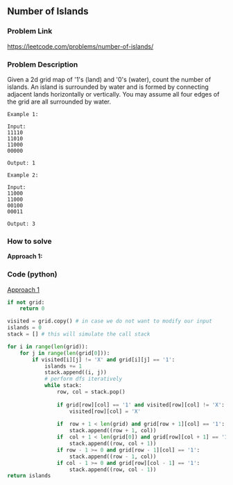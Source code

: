 ## Number of Islands

### Problem Link

https://leetcode.com/problems/number-of-islands/

### Problem Description 

Given a 2d grid map of '1's (land) and '0's (water), count the number of islands. An island is surrounded by water and is formed by connecting adjacent lands horizontally or vertically. You may assume all four edges of the grid are all surrounded by water.

```
Example 1: 

Input:
11110
11010
11000
00000

Output: 1

```

```
Example 2: 

Input:
11000
11000
00100
00011

Output: 3

```

### How to solve 

**Approach 1:** 




### Code (python)

[Approach 1](https://github.com/yanray/leetcode/blob/master/medium/0200Number_of_Islands/0200Number_of_Islands1.py)

```python
if not grid:
    return 0

visited = grid.copy() # in case we do not want to modify our input
islands = 0
stack = [] # this will simulate the call stack 

for i in range(len(grid)):
    for j in range(len(grid[0])):
        if visited[i][j] != 'X' and grid[i][j] == '1':
            islands += 1
            stack.append((i, j))
            # perform dfs iteratively
            while stack:
                row, col = stack.pop()
                
                if grid[row][col] == '1' and visited[row][col] != 'X':
                    visited[row][col] = 'X'
                    
                if  row + 1 < len(grid) and grid[row + 1][col] == '1':
                    stack.append((row + 1, col))
                if  col + 1 < len(grid[0]) and grid[row][col + 1] == '1':
                    stack.append((row, col + 1))
                if row - 1 >= 0 and grid[row - 1][col] == '1':
                    stack.append((row - 1, col))
                if col - 1 >= 0 and grid[row][col - 1] == '1':
                    stack.append((row, col - 1))
return islands
```

